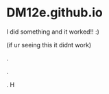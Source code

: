 # DM12e.github.io
I did something and it worked!! :) 


(if ur seeing this it didnt work)






.








.






.
H

